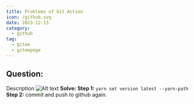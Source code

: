 ```yaml
---
title: Problems of Git Action
icon: /github.svg
date: 2023-12-13
category:
  - github
tag:
  - gitee
  - giteepage
---
```


## Question: 
Description
![Alt text](/data/techniques/github/problems/yarn-packageManager.png)
**Solve:**
**Step 1:** `yarn set version latest --yarn-path`
**Step 2:** commit and push to github again.